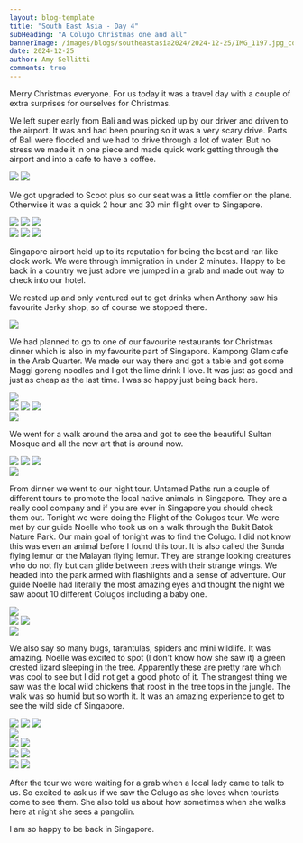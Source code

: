 ```yaml
---
layout: blog-template
title: "South East Asia - Day 4"
subHeading: "A Colugo Christmas one and all"
bannerImage: /images/blogs/southeastasia2024/2024-12-25/IMG_1197.jpg_compressed.JPEG
date: 2024-12-25
author: Amy Sellitti
comments: true
---
```

Merry Christmas everyone. For us today it was a travel day with a couple of extra surprises for ourselves for Christmas.

We left super early from Bali and was picked up by our driver and driven to the airport. It was and had been pouring so it was a very scary drive. Parts of Bali were flooded and we had to drive through a lot of water. But no stress we made it in one piece and made quick work getting through the airport and into a cafe to have a coffee.

<div class="grid-2c">
  <img src="http://photos-2.asapadventures.com/blogs/2024southeastasia/2024-12-25/PXL_20241225_001746277.jpg_compressed.JPEG"/>
  <img src="http://photos-2.asapadventures.com/blogs/2024southeastasia/2024-12-25/PXL_20241225_002317675.jpg_compressed.JPEG"/>
</div>

We got upgraded to Scoot plus so our seat was a little comfier on the plane. Otherwise it was a quick 2 hour and 30 min flight over to Singapore. 

<div class="grid-1l-2w">
  <img src="http://photos-2.asapadventures.com/blogs/2024southeastasia/2024-12-25/PXL_20241225_021538622.jpg_compressed.JPEG"/>
  <img src="http://photos-2.asapadventures.com/blogs/2024southeastasia/2024-12-25/PXL_20241225_021844202.MP.jpg_compressed.JPEG"/>
  <img src="http://photos-2.asapadventures.com/blogs/2024southeastasia/2024-12-25/PXL_20241225_032754226.jpg_compressed.JPEG"/>
</div>
<div class="grid-3c">
  <img src="http://photos-2.asapadventures.com/blogs/2024southeastasia/2024-12-25/PXL_20241225_031401446.jpg_compressed.JPEG"/>
  <img src="http://photos-2.asapadventures.com/blogs/2024southeastasia/2024-12-25/PXL_20241225_051618121.jpg_compressed.JPEG"/>
  <img src="http://photos-2.asapadventures.com/blogs/2024southeastasia/2024-12-25/PXL_20241225_051802759.jpg_compressed.JPEG"/>
</div>

Singapore airport held up to its reputation for being the best and ran like clock work. We were through immigration in under 2 minutes. Happy to be back in a country we just adore we jumped in a grab and made out way to check into our hotel.

We rested up and only ventured out to get drinks when Anthony saw his favourite Jerky shop, so of course we stopped there. 

<div class="center-image"><img src="http://photos-2.asapadventures.com/blogs/2024southeastasia/2024-12-25/PXL_20241225_075807021.MP.jpg_compressed.JPEG"/></div>

We had planned to go to one of our favourite restaurants for Christmas dinner which is also in my favourite part of Singapore.  Kampong Glam cafe in the Arab Quarter. We made our way there and got a table and got some Maggi goreng noodles and I got the lime drink I love. It was just as good and just as cheap as the last time.  I was so happy just being back here.  

<div class="center-image"><img src="http://photos-2.asapadventures.com/blogs/2024southeastasia/2024-12-25/PXL_20241225_100044678.jpg_compressed.JPEG"/></div>
<div class="grid-3c">
  <img src="http://photos-2.asapadventures.com/blogs/2024southeastasia/2024-12-25/PXL_20241225_100149910.jpg_compressed.JPEG"/>
  <img src="http://photos-2.asapadventures.com/blogs/2024southeastasia/2024-12-25/PXL_20241225_100516244.jpg_compressed.JPEG"/>
  <img src="http://photos-2.asapadventures.com/blogs/2024southeastasia/2024-12-25/PXL_20241225_103128339.jpg_compressed.JPEG"/>
</div>
<div class="center-image"><img src="http://photos-2.asapadventures.com/blogs/2024southeastasia/2024-12-25/PXL_20241225_101425453.jpg_compressed.JPEG"/></div>

We went for a walk around the area and got to see the beautiful Sultan Mosque and all the new art that is around now.

<div class="grid-1l-2w">
  <img src="http://photos-2.asapadventures.com/blogs/2024southeastasia/2024-12-25/PXL_20241225_103306602.jpg_compressed.JPEG"/>
  <img src="http://photos-2.asapadventures.com/blogs/2024southeastasia/2024-12-25/PXL_20241225_103314618.jpg_compressed.JPEG"/>
  <img src="http://photos-2.asapadventures.com/blogs/2024southeastasia/2024-12-25/PXL_20241225_103439749.jpg_compressed.JPEG"/>
</div>
<div class="center-image"><img src="http://photos-2.asapadventures.com/blogs/2024southeastasia/2024-12-25/PXL_20241225_103846554.MP.jpg_compressed.JPEG"/></div>

From dinner we went to our night tour. Untamed Paths run a couple of different tours to promote the local native animals in Singapore. They are a really cool company and if you are ever in Singapore  you should check them out. Tonight we were doing the Flight of the Colugos tour. We were met by our guide Noelle who took us on a walk through the Bukit Batok Nature Park. Our main goal of tonight was to find the Colugo. I did not know this was even an animal before I found this tour. It is also called the Sunda flying lemur or the Malayan flying lemur. They are strange looking creatures who do not fly but can glide between trees with their strange wings. We headed into the park armed with flashlights and a sense of adventure.  Our guide Noelle had literally the most amazing eyes and thought the night we saw about 10 different Colugos including a baby one.

<div class="center-image"><img src="http://photos-2.asapadventures.com/blogs/2024southeastasia/2024-12-25/PXL_20241225_112817569.jpg_compressed.JPEG"/></div>
<div class="grid-2c">
  <img src="http://photos-2.asapadventures.com/blogs/2024southeastasia/2024-12-25/PXL_20241225_132812100.jpg_compressed.JPEG"/>
  <img src="http://photos-2.asapadventures.com/blogs/2024southeastasia/2024-12-25/IMG_1197.jpg_compressed.JPEG"/>
</div>
<div class="center-image"><img src="http://photos-2.asapadventures.com/blogs/2024southeastasia/2024-12-25/IMG_1227.jpg_compressed.JPEG"/></div>


We also say so many bugs, tarantulas, spiders and mini wildlife. It was amazing. Noelle was excited to spot (I don't know how she saw it) a green crested lizard sleeping in the tree. Apparently these are pretty rare which was cool to see but I did not get a good photo of it. The strangest thing we saw was the local wild chickens that roost in the tree tops in the jungle. The walk was so humid but so worth it. It was an amazing experience to get to see the wild side of Singapore. 


<div class="grid-3c">
  <img src="http://photos-2.asapadventures.com/blogs/2024southeastasia/2024-12-25/PXL_20241225_115807018.jpg_compressed.JPEG"/>
  <img src="http://photos-2.asapadventures.com/blogs/2024southeastasia/2024-12-25/PXL_20241225_121839797.jpg_compressed.JPEG"/>
  <img src="http://photos-2.asapadventures.com/blogs/2024southeastasia/2024-12-25/PXL_20241225_124654877.MP.jpg_compressed.JPEG"/>
</div>
<div class="center-image"><img src="http://photos-2.asapadventures.com/blogs/2024southeastasia/2024-12-25/PXL_20241225_130408968.MP.jpg_compressed.JPEG"/></div>
<div class="grid-2c">
  <img src="http://photos-2.asapadventures.com/blogs/2024southeastasia/2024-12-25/IMG_1191.jpg_compressed.JPEG"/>
  <img src="http://photos-2.asapadventures.com/blogs/2024southeastasia/2024-12-25/IMG_1202.JPG_compressed.JPEG"/>
</div>
<div class="grid-2c">
  <img src="http://photos-2.asapadventures.com/blogs/2024southeastasia/2024-12-25/IMG_1207.jpg_compressed.JPEG"/>
  <img src="http://photos-2.asapadventures.com/blogs/2024southeastasia/2024-12-25/IMG_1234.JPG_compressed.JPEG"/>
</div>
<div class="grid-2c">
  <img src="http://photos-2.asapadventures.com/blogs/2024southeastasia/2024-12-25/PXL_20241225_135726360.jpg_compressed.JPEG"/>
  <img src="http://photos-2.asapadventures.com/blogs/2024southeastasia/2024-12-25/PXL_20241225_132301826.MP.jpg_compressed.JPEG"/>
</div>

After the tour we were waiting for a grab when a local lady came to talk to us. So excited to ask us if we saw the Colugo as she loves when tourists come to see them. She also told us about how sometimes when she walks here at night she sees a pangolin. 

I am so happy to be back in Singapore.





